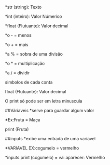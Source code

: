 *str (string): Texto

*int (inteiro): Valor Númerico

*float (Flutuante): Valor decimal

*o - = menos

*o + = mais

*a % = sobra de uma divisão

*o * = multiplicação

*a / = dividir

simbolos de cada conta

float (Flutuante): Valor decimal

O print só pode ser em letra minuscula



##Váriaveis
*serve para guardar algum valor

*Ex:Fruta = Maça

print (Fruta)


##inputs
*exibe uma entrada de uma variavel

*VARIAVEL EX:cogumelo = vermelho

*inputs print (cogumelo) = vai aparecer: Vermelho
